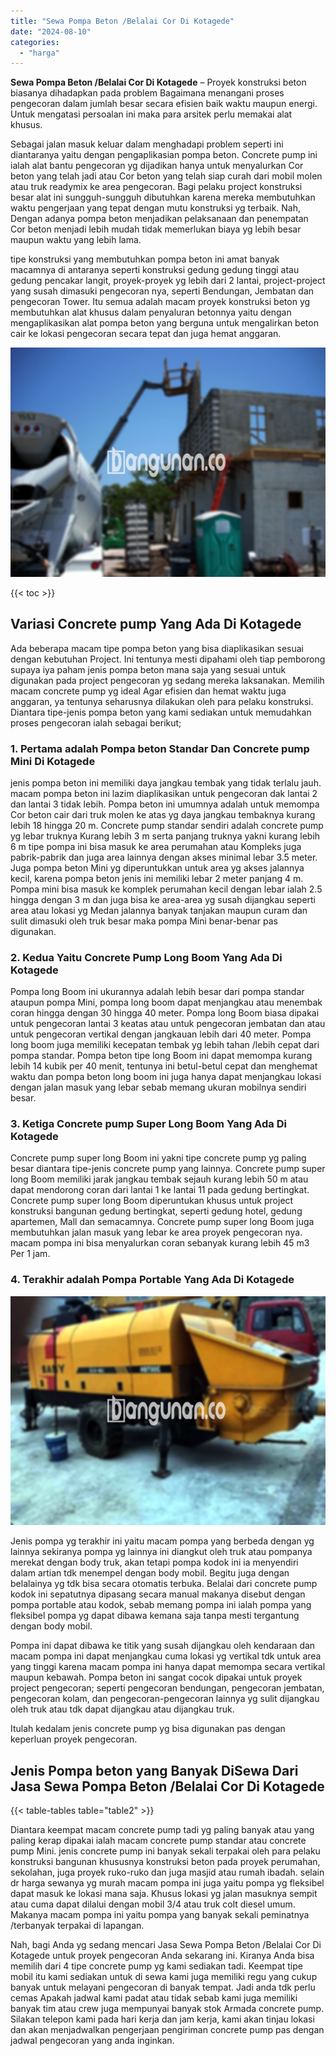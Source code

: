 ```yaml
---
title: "Sewa Pompa Beton /Belalai Cor Di Kotagede"
date: "2024-08-10"
categories: 
  - "harga"
---
```


**Sewa Pompa Beton /Belalai Cor Di Kotagede** – Proyek konstruksi beton biasanya dihadapkan pada problem Bagaimana menangani proses pengecoran dalam jumlah besar secara efisien baik waktu maupun energi. Untuk mengatasi persoalan ini maka para arsitek perlu memakai alat khusus.

Sebagai jalan masuk keluar dalam menghadapi problem seperti ini diantaranya yaitu dengan pengaplikasian pompa beton. Concrete pump ini ialah alat bantu pengecoran yg dijadikan hanya untuk menyalurkan Cor beton yang telah jadi atau Cor beton yang telah siap curah dari mobil molen atau truk readymix ke area pengecoran. Bagi pelaku project konstruksi besar alat ini sungguh-sungguh dibutuhkan karena mereka membutuhkan waktu pengerjaan yang tepat dengan mutu konstruksi yg terbaik. Nah, Dengan adanya pompa beton menjadikan pelaksanaan dan penempatan Cor beton menjadi lebih mudah tidak memerlukan biaya yg lebih besar maupun waktu yang lebih lama.

tipe konstruksi yang membutuhkan pompa beton ini amat banyak macamnya di antaranya seperti konstruksi gedung gedung tinggi atau gedung pencakar langit, proyek-proyek yg lebih dari 2 lantai, project-project yang susah dimasuki pengecoran nya, seperti Bendungan, Jembatan dan pengecoran Tower. Itu semua adalah macam proyek konstruksi beton yg membutuhkan alat khusus dalam penyaluran betonnya yaitu dengan mengaplikasikan alat pompa beton yang berguna untuk mengalirkan beton cair ke lokasi pengecoran secara tepat dan juga hemat anggaran.

![Sewa Pompa Beton /Belalai Cor Di Kotagede](/images/sewa-concrete-pump-14.png)

{{< toc >}}

## Variasi Concrete pump Yang Ada Di Kotagede

Ada beberapa macam tipe pompa beton yang bisa diaplikasikan sesuai dengan kebutuhan Project. Ini tentunya mesti dipahami oleh tiap pemborong supaya iya paham jenis pompa beton mana saja yang sesuai untuk digunakan pada project pengecoran yg sedang mereka laksanakan. Memilih macam concrete pump yg ideal Agar efisien dan hemat waktu juga anggaran, ya tentunya seharusnya dilakukan oleh para pelaku konstruksi. Diantara tipe-jenis pompa beton yang kami sediakan untuk memudahkan proses pengecoran ialah sebagai berikut;

### 1\. Pertama adalah Pompa beton Standar Dan Concrete pump Mini Di Kotagede

jenis pompa beton ini memiliki daya jangkau tembak yang tidak terlalu jauh. macam pompa beton ini lazim diaplikasikan untuk pengecoran dak lantai 2 dan lantai 3 tidak lebih. Pompa beton ini umumnya adalah untuk memompa Cor beton cair dari truk molen ke atas yg daya jangkau tembaknya kurang lebih 18 hingga 20 m. Concrete pump standar sendiri adalah concrete pump yg lebar truknya Kurang lebih 3 m serta panjang truknya yakni kurang lebih 6 m tipe pompa ini bisa masuk ke area perumahan atau Kompleks juga pabrik-pabrik dan juga area lainnya dengan akses minimal lebar 3.5 meter. Juga pompa beton Mini yg diperuntukkan untuk area yg akses jalannya kecil, karena pompa beton jenis ini memiliki lebar 2 meter panjang 4 m. Pompa mini bisa masuk ke komplek perumahan kecil dengan lebar ialah 2.5 hingga dengan 3 m dan juga bisa ke area-area yg susah dijangkau seperti area atau lokasi yg Medan jalannya banyak tanjakan maupun curam dan sulit dimasuki oleh truk besar maka pompa Mini benar-benar pas digunakan.

### 2\. Kedua Yaitu Concrete Pump Long Boom Yang Ada Di Kotagede

Pompa long Boom ini ukurannya adalah lebih besar dari pompa standar ataupun pompa Mini, pompa long boom dapat menjangkau atau menembak coran hingga dengan 30 hingga 40 meter. Pompa long Boom biasa dipakai untuk pengecoran lantai 3 keatas atau untuk pengecoran jembatan dan atau untuk pengecoran vertikal dengan jangkauan lebih dari 40 meter. Pompa long boom juga memiliki kecepatan tembak yg lebih tahan /lebih cepat dari pompa standar. Pompa beton tipe long Boom ini dapat memompa kurang lebih 14 kubik per 40 menit, tentunya ini betul-betul cepat dan menghemat waktu dan pompa beton long boom ini juga hanya dapat menjangkau lokasi dengan jalan masuk yang lebar sebab memang ukuran mobilnya sendiri besar.

### 3\. Ketiga Concrete pump Super Long Boom Yang Ada Di Kotagede

Concrete pump super long Boom ini yakni tipe concrete pump yg paling besar diantara tipe-jenis concrete pump yang lainnya. Concrete pump super long Boom memiliki jarak jangkau tembak sejauh kurang lebih 50 m atau dapat mendorong coran dari lantai 1 ke lantai 11 pada gedung bertingkat. Concrete pump super long Boom diperuntukan khusus untuk project konstruksi bangunan gedung bertingkat, seperti gedung hotel, gedung apartemen, Mall dan semacamnya. Concrete pump super long Boom juga membutuhkan jalan masuk yang lebar ke area proyek pengecoran nya. macam pompa ini bisa menyalurkan coran sebanyak kurang lebih 45 m3 Per 1 jam.

### 4\. Terakhir adalah Pompa Portable Yang Ada Di Kotagede

![Sewa Pompa Beton /Belalai Cor Di Kotagede](/images/sewa-concrete-pump-29.png)

Jenis pompa yg terakhir ini yaitu macam pompa yang berbeda dengan yg lainnya sekiranya pompa yg lainnya ini diangkut oleh truk atau pompanya merekat dengan body truk, akan tetapi pompa kodok ini ia menyendiri dalam artian tdk menempel dengan body mobil. Begitu juga dengan belalainya yg tdk bisa secara otomatis terbuka. Belalai dari concrete pump kodok ini sepatutnya dipasang secara manual makanya disebut dengan pompa portable atau kodok, sebab memang pompa ini ialah pompa yang fleksibel pompa yg dapat dibawa kemana saja tanpa mesti tergantung dengan body mobil.

Pompa ini dapat dibawa ke titik yang susah dijangkau oleh kendaraan dan macam pompa ini dapat menjangkau cuma lokasi yg vertikal tdk untuk area yang tinggi karena macam pompa ini hanya dapat memompa secara vertikal maupun kebawah. Pompa beton ini sangat cocok dipakai untuk proyek project pengecoran; seperti pengecoran bendungan, pengecoran jembatan, pengecoran kolam, dan pengecoran-pengecoran lainnya yg sulit dijangkau oleh truk atau tdk dapat dijangkau atau dijangkau truk.

Itulah kedalam jenis concrete pump yg bisa digunakan pas dengan keperluan proyek pengecoran.

## Jenis Pompa beton yang Banyak DiSewa Dari Jasa Sewa Pompa Beton /Belalai Cor Di Kotagede

{{< table-tables table="table2" >}}

Diantara keempat macam concrete pump tadi yg paling banyak atau yang paling kerap dipakai ialah macam concrete pump standar atau concrete pump Mini. jenis concrete pump ini banyak sekali terpakai oleh para pelaku konstruksi bangunan khususnya konstruksi beton pada proyek perumahan, sekolahan, juga proyek ruko-ruko dan juga masjid atau rumah ibadah. selain dr harga sewanya yg murah macam pompa ini juga yaitu pompa yg fleksibel dapat masuk ke lokasi mana saja. Khusus lokasi yg jalan masuknya sempit atau cuma dapat dilalui dengan mobil 3/4 atau truk colt diesel umum. Makanya macam pompa ini yaitu pompa yang banyak sekali peminatnya /terbanyak terpakai di lapangan.

Nah, bagi Anda yg sedang mencari Jasa Sewa Pompa Beton /Belalai Cor Di Kotagede untuk proyek pengecoran Anda sekarang ini. Kiranya Anda bisa memilih dari 4 tipe concrete pump yg kami sediakan tadi. Keempat tipe mobil itu kami sediakan untuk di sewa kami juga memiliki regu yang cukup banyak untuk melayani pengecoran di banyak tempat. Jadi anda tdk perlu cemas Apakah jadwal kami padat atau tidak sebab kami juga memiliki banyak tim atau crew juga mempunyai banyak stok Armada concrete pump. Silakan telepon kami pada hari kerja dan jam kerja, kami akan tinjau lokasi dan akan menjadwalkan pengerjaan pengiriman concrete pump pas dengan jadwal pengecoran yang anda inginkan.
